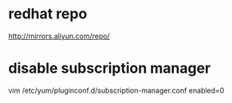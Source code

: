 # redhat repo
http://mirrors.aliyun.com/repo/

# disable subscription manager 
vim /etc/yum/pluginconf.d/subscription-manager.conf
enabled=0
